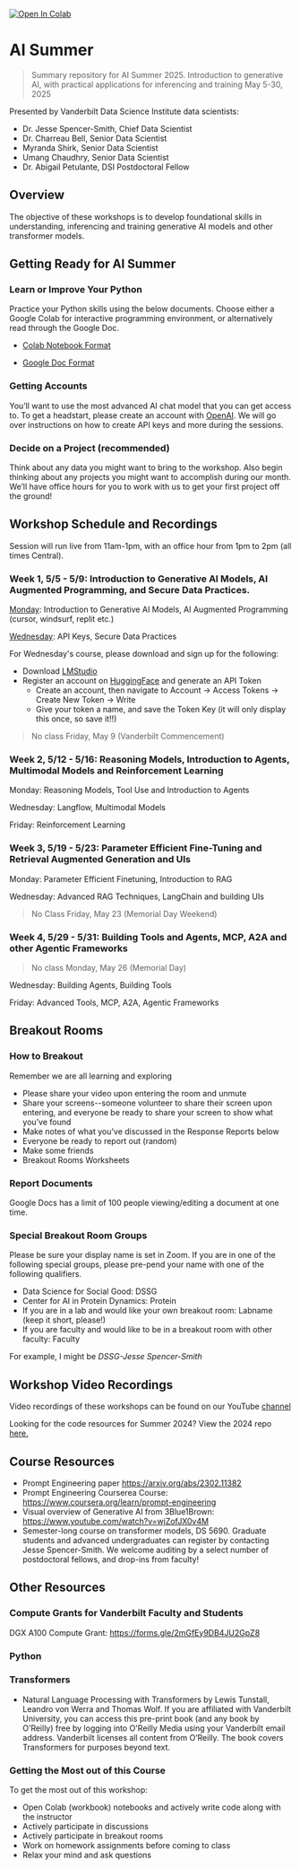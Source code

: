 [![Open In Colab](https://colab.research.google.com/assets/colab-badge.svg)](https://colab.research.google.com/github/vanderbilt-data-science/ai-summer-2025)

# AI Summer
> Summary repository for AI Summer 2025. Introduction to generative AI, with practical applications for inferencing and training
> May 5-30, 2025

Presented by Vanderbilt Data Science Institute data scientists:
* Dr. Jesse Spencer-Smith, Chief Data Scientist
* Dr. Charreau Bell, Senior Data Scientist
* Myranda Shirk, Senior Data Scientist
* Umang Chaudhry, Senior Data Scientist
* Dr. Abigail Petulante, DSI Postdoctoral Fellow

## Overview
The objective of these workshops is to develop foundational skills in understanding, inferencing and training generative AI models and other transformer models.  

## Getting Ready for AI Summer

### Learn or Improve Your Python

Practice your Python skills using the below documents. Choose either a Google Colab for interactive programming environment, or alternatively read through the Google Doc.

- [Colab Notebook Format](https://colab.research.google.com/drive/1PRpyEJQyQc-h3mdKuY2awCEhsHcP8AZ0?usp=sharing)

- [Google Doc Format](https://docs.google.com/document/d/1CUjOkKSZ-YY4R_562IoOQxTZvDZ2MGn-w_lURC8acBo/edit?usp=sharing)

### Getting Accounts

You’ll want to use the most advanced AI chat model that you can get access to. To get a headstart, please create an account with [OpenAI](https://platform.openai.com/docs/overview). We will go over instructions on how to create API keys and more during the sessions. 


### Decide on a Project (recommended)

Think about any data you might want to bring to the workshop. Also begin thinking about any projects you might want to accomplish during our month. We’ll have office hours for you to work with us to get your first project off the ground!

## Workshop Schedule and Recordings

Session will run live from 11am-1pm, with an office hour from 1pm to 2pm (all times Central). 

### Week 1, 5/5 - 5/9: Introduction to Generative AI Models, AI Augmented Programming, and Secure Data Practices. 

[Monday](https://vanderbilt.zoom.us/rec/share/up-Ap0t3Vp6hhh5etFkA0N65pN_7ysy_179KJRpeD27nsv_6V0_fozPKyFDHrkl8.fSQFZoOAPQ2tUm0N): Introduction to Generative AI Models, AI Augmented Programming (cursor, windsurf, replit etc.)

[Wednesday](https://vanderbilt.zoom.us/rec/share/FhlGu24v5ftvVOVmzmMK8UWh7iQYEzydXJLcarSSZjmnXj0v0Sth1bDtEGJncHzG.YKayWhFD9XpQ-6tU): API Keys, Secure Data Practices

For Wednesday's course, please download and sign up for the following:

- Download [LMStudio](https://lmstudio.ai/download)
- Register an account on [HuggingFace](https://huggingface.co/) and generate an API Token
    - Create an account, then navigate to Account -> Access Tokens -> Create New Token -> Write
    - Give your token a name, and save the Token Key (it will only display this once, so save it!!)

> No class Friday, May 9 (Vanderbilt Commencement)

### Week 2, 5/12 - 5/16: Reasoning Models, Introduction to Agents, Multimodal Models and Reinforcement Learning

Monday: Reasoning Models, Tool Use and Introduction to Agents

Wednesday: Langflow, Multimodal Models

Friday: Reinforcement Learning

### Week 3, 5/19 - 5/23: Parameter Efficient Fine-Tuning and Retrieval Augmented Generation and UIs

Monday: Parameter Efficient Finetuning, Introduction to RAG

Wednesday: Advanced RAG Techniques, LangChain and building UIs

> No Class Friday, May 23 (Memorial Day Weekend)

### Week 4, 5/29 - 5/31: Building Tools and Agents, MCP, A2A and other Agentic Frameworks

> No class Monday, May 26 (Memorial Day)

Wednesday: Building Agents, Building Tools

Friday: Advanced Tools, MCP, A2A, Agentic Frameworks

## Breakout Rooms

### How to Breakout

Remember we are all learning and exploring
- Please share your video upon entering the room and unmute
- Share your screens--someone volunteer to share their screen upon entering, and everyone be ready to share your screen to show what you’ve found
- Make notes of what you’ve discussed in the Response Reports below
- Everyone be ready to report out (random)
- Make some friends
- Breakout Rooms Worksheets

### Report Documents
Google Docs has a limit of 100 people viewing/editing a document at one time. 


### Special Breakout Room Groups

Please be sure your display name is set in Zoom. If you are in one of the following special groups, please pre-pend your name with one of the following qualifiers. 
- Data Science for Social Good: DSSG
- Center for AI in Protein Dynamics: Protein
- If you are in a lab and would like your own breakout room: Labname (keep it short, please!)
- If you are faculty and would like to be in a breakout room with other faculty: Faculty

For example, I might be *DSSG-Jesse Spencer-Smith*


## Workshop Video Recordings
Video recordings of these workshops can be found on our YouTube [channel](https://www.youtube.com/@VUDataScience/playlists)

Looking for the code resources for Summer 2024? View the 2024 repo [here.](https://github.com/vanderbilt-data-science/ai_summer/tree/main)

## Course Resources

- Prompt Engineering paper https://arxiv.org/abs/2302.11382
- Prompt Engineering Courserea Course: https://www.coursera.org/learn/prompt-engineering
- Visual overview of Generative AI from 3Blue1Brown: https://www.youtube.com/watch?v=wjZofJX0v4M 
- Semester-long course on transformer models, DS 5690. Graduate students and advanced undergraduates can register by contacting Jesse Spencer-Smith. We welcome auditing by a select number of postdoctoral fellows, and drop-ins from faculty! 

## Other Resources

### Compute Grants for Vanderbilt Faculty and Students

DGX A100 Compute Grant: https://forms.gle/2mGfEy9DB4JU2GpZ8

### Python

### Transformers
-  Natural Language Processing with Transformers by Lewis Tunstall, Leandro von Werra and Thomas Wolf. If you are affiliated with Vanderbilt University, you can access this pre-print book (and any book by O’Reilly) free by logging into O'Reilly Media using your Vanderbilt email address. Vanderbilt licenses all content from O’Reilly. The book covers Transformers for purposes beyond text. 

### Getting the Most out of this Course
To get the most out of this workshop:
* Open Colab (workbook) notebooks and actively write code along with the instructor
* Actively participate in discussions
* Actively participate in breakout rooms
* Work on homework assignments before coming to class
* Relax your mind and ask questions
